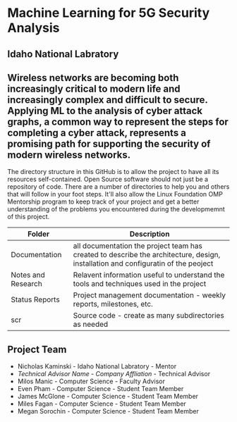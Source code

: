 # Machine Learning for 5G Security Analysis
## Idaho National Labratory
## Wireless networks are becoming both increasingly critical to modern life and increasingly complex and difficult to secure.  Applying ML to the analysis of cyber attack graphs, a common way to represent the steps for completing a cyber attack, represents a promising path for supporting the security of modern wireless networks.
The directory structure in this GitHub is to allow the project to have all its resources self-contained.
Open Source software should not just be a repository of code.  There are a number of directories to help you and others that will 
follow in your foot steps.  It'll also allow the Linux Foundation OMP Mentorship program to keep track of your project and get
a better understanding of the problems you encountered during the developmemnt of this project.

| Folder | Description |
|---|---|
| Documentation |  all documentation the project team has created to describe the architecture, design, installation and configuratin of the peoject |
| Notes and Research | Relavent information useful to understand the tools and techniques used in the project |
| Status Reports | Project management documentation - weekly reports, milestones, etc. |
| scr | Source code - create as many subdirectories as needed |

## Project Team
- Nicholas Kaminski  - Idaho National Labratory - Mentor
- *Technical Advisor Name* - *Company Affliation* - Technical Advisor
- Milos Manic - Computer Science - Faculty Advisor
- Even Pham - Computer Science - Student Team Member
- James McGlone - Computer Science - Student Team Member
- Miles Fagan - Computer Science - Student Team Member
- Megan Sorochin - Computer Science - Student Team Member
